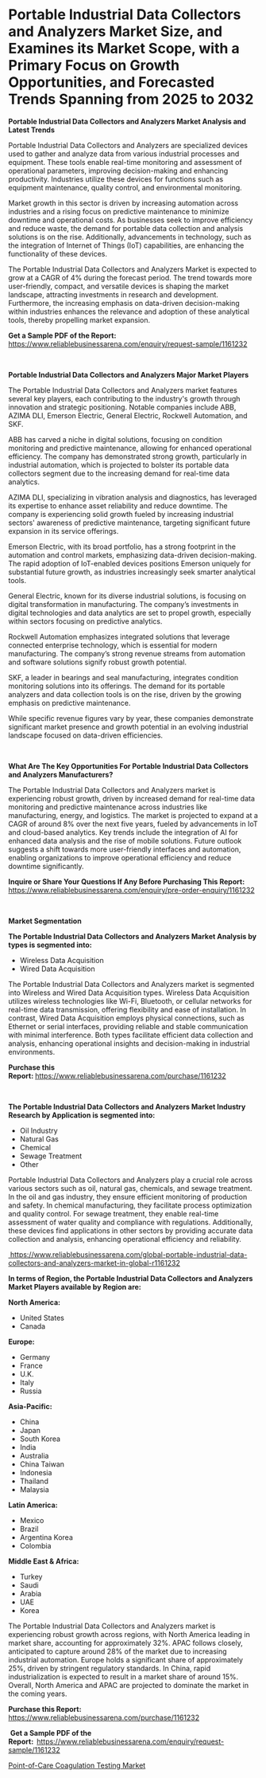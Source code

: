<p><h1>Portable Industrial Data Collectors and Analyzers Market Size, and Examines its Market Scope, with a Primary Focus on Growth Opportunities, and Forecasted Trends Spanning from 2025 to 2032</h1></p><p><strong>Portable Industrial Data Collectors and Analyzers Market Analysis and Latest Trends</strong></p>
<p><p>Portable Industrial Data Collectors and Analyzers are specialized devices used to gather and analyze data from various industrial processes and equipment. These tools enable real-time monitoring and assessment of operational parameters, improving decision-making and enhancing productivity. Industries utilize these devices for functions such as equipment maintenance, quality control, and environmental monitoring.</p><p>Market growth in this sector is driven by increasing automation across industries and a rising focus on predictive maintenance to minimize downtime and operational costs. As businesses seek to improve efficiency and reduce waste, the demand for portable data collection and analysis solutions is on the rise. Additionally, advancements in technology, such as the integration of Internet of Things (IoT) capabilities, are enhancing the functionality of these devices.</p><p>The Portable Industrial Data Collectors and Analyzers Market is expected to grow at a CAGR of 4% during the forecast period. The trend towards more user-friendly, compact, and versatile devices is shaping the market landscape, attracting investments in research and development. Furthermore, the increasing emphasis on data-driven decision-making within industries enhances the relevance and adoption of these analytical tools, thereby propelling market expansion.</p></p>
<p><strong>Get a Sample PDF of the Report:&nbsp;</strong> <a href="https://www.reliablebusinessarena.com/enquiry/request-sample/1161232?utm_campaign=2187&utm_medium=2&utm_source=Github&utm_content=ia&utm_term=22032025&utm_id=portable-industrial-data-collectors-and-analyzers">https://www.reliablebusinessarena.com/enquiry/request-sample/1161232</a></p>
<p>&nbsp;</p>
<p><strong>Portable Industrial Data Collectors and Analyzers Major Market Players</strong></p>
<p><p>The Portable Industrial Data Collectors and Analyzers market features several key players, each contributing to the industry's growth through innovation and strategic positioning. Notable companies include ABB, AZIMA DLI, Emerson Electric, General Electric, Rockwell Automation, and SKF.</p><p>ABB has carved a niche in digital solutions, focusing on condition monitoring and predictive maintenance, allowing for enhanced operational efficiency. The company has demonstrated strong growth, particularly in industrial automation, which is projected to bolster its portable data collectors segment due to the increasing demand for real-time data analytics.</p><p>AZIMA DLI, specializing in vibration analysis and diagnostics, has leveraged its expertise to enhance asset reliability and reduce downtime. The company is experiencing solid growth fueled by increasing industrial sectors' awareness of predictive maintenance, targeting significant future expansion in its service offerings.</p><p>Emerson Electric, with its broad portfolio, has a strong footprint in the automation and control markets, emphasizing data-driven decision-making. The rapid adoption of IoT-enabled devices positions Emerson uniquely for substantial future growth, as industries increasingly seek smarter analytical tools.</p><p>General Electric, known for its diverse industrial solutions, is focusing on digital transformation in manufacturing. The company’s investments in digital technologies and data analytics are set to propel growth, especially within sectors focusing on predictive analytics.</p><p>Rockwell Automation emphasizes integrated solutions that leverage connected enterprise technology, which is essential for modern manufacturing. The company’s strong revenue streams from automation and software solutions signify robust growth potential.</p><p>SKF, a leader in bearings and seal manufacturing, integrates condition monitoring solutions into its offerings. The demand for its portable analyzers and data collection tools is on the rise, driven by the growing emphasis on predictive maintenance.</p><p>While specific revenue figures vary by year, these companies demonstrate significant market presence and growth potential in an evolving industrial landscape focused on data-driven efficiencies.</p></p>
<p>&nbsp;</p>
<p><strong>What Are The Key Opportunities For Portable Industrial Data Collectors and Analyzers Manufacturers?</strong></p>
<p><p>The Portable Industrial Data Collectors and Analyzers market is experiencing robust growth, driven by increased demand for real-time data monitoring and predictive maintenance across industries like manufacturing, energy, and logistics. The market is projected to expand at a CAGR of around 8% over the next five years, fueled by advancements in IoT and cloud-based analytics. Key trends include the integration of AI for enhanced data analysis and the rise of mobile solutions. Future outlook suggests a shift towards more user-friendly interfaces and automation, enabling organizations to improve operational efficiency and reduce downtime significantly.</p></p>
<p><strong>Inquire or Share Your Questions If Any Before Purchasing This Report:</strong> <a href="https://www.reliablebusinessarena.com/enquiry/pre-order-enquiry/1161232?utm_campaign=2187&utm_medium=2&utm_source=Github&utm_content=ia&utm_term=22032025&utm_id=portable-industrial-data-collectors-and-analyzers">https://www.reliablebusinessarena.com/enquiry/pre-order-enquiry/1161232</a></p>
<p>&nbsp;</p>
<p><strong>Market Segmentation</strong></p>
<p><strong>The Portable Industrial Data Collectors and Analyzers Market Analysis by types is segmented into:</strong></p>
<p><ul><li>Wireless Data Acquisition</li><li>Wired Data Acquisition</li></ul></p>
<p><p>The Portable Industrial Data Collectors and Analyzers market is segmented into Wireless and Wired Data Acquisition types. Wireless Data Acquisition utilizes wireless technologies like Wi-Fi, Bluetooth, or cellular networks for real-time data transmission, offering flexibility and ease of installation. In contrast, Wired Data Acquisition employs physical connections, such as Ethernet or serial interfaces, providing reliable and stable communication with minimal interference. Both types facilitate efficient data collection and analysis, enhancing operational insights and decision-making in industrial environments.</p></p>
<p><strong>Purchase this Report:&nbsp;</strong><a href="https://www.reliablebusinessarena.com/purchase/1161232?utm_campaign=2187&utm_medium=2&utm_source=Github&utm_content=ia&utm_term=22032025&utm_id=portable-industrial-data-collectors-and-analyzers">https://www.reliablebusinessarena.com/purchase/1161232</a></p>
<p>&nbsp;</p>
<p><strong>The Portable Industrial Data Collectors and Analyzers Market Industry Research by Application is segmented into:</strong></p>
<p><ul><li>Oil Industry</li><li>Natural Gas</li><li>Chemical</li><li>Sewage Treatment</li><li>Other</li></ul></p>
<p><p>Portable Industrial Data Collectors and Analyzers play a crucial role across various sectors such as oil, natural gas, chemicals, and sewage treatment. In the oil and gas industry, they ensure efficient monitoring of production and safety. In chemical manufacturing, they facilitate process optimization and quality control. For sewage treatment, they enable real-time assessment of water quality and compliance with regulations. Additionally, these devices find applications in other sectors by providing accurate data collection and analysis, enhancing operational efficiency and reliability.</p></p>
<p><a href="https://www.reliablebusinessarena.com/global-portable-industrial-data-collectors-and-analyzers-market-in-global-r1161232?utm_campaign=2187&utm_medium=2&utm_source=Github&utm_content=ia&utm_term=22032025&utm_id=portable-industrial-data-collectors-and-analyzers">&nbsp;https://www.reliablebusinessarena.com/global-portable-industrial-data-collectors-and-analyzers-market-in-global-r1161232</a></p>
<p><strong>In terms of Region, the Portable Industrial Data Collectors and Analyzers Market Players available by Region are:</strong></p>
<p>
    <p> <strong> North America: </strong>
        <ul>
            <li>United States</li>
            <li>Canada</li>
        </ul>
        </p> 
    <p> <strong> Europe: </strong>
        <ul>
            <li>Germany</li>
            <li>France</li>
            <li>U.K.</li>
            <li>Italy</li>
            <li>Russia</li>
        </ul>
        </p> 
    <p> <strong> Asia-Pacific: </strong>
        <ul>
            <li>China</li>
            <li>Japan</li>
            <li>South Korea</li>
            <li>India</li>
            <li>Australia</li>
            <li>China Taiwan</li>
            <li>Indonesia</li>
            <li>Thailand</li>
            <li>Malaysia</li>
        </ul>
        </p> 
    <p> <strong> Latin America: </strong>
        <ul>
            <li>Mexico</li>
            <li>Brazil</li>
            <li>Argentina Korea</li>
            <li>Colombia</li>
        </ul>
        </p> 
    <p> <strong> Middle East & Africa: </strong>
        <ul>
            <li>Turkey</li>
            <li>Saudi</li>
            <li>Arabia</li>
            <li>UAE</li>
            <li>Korea</li>
        </ul>
    </p>
    </p>
<p><p>The Portable Industrial Data Collectors and Analyzers market is experiencing robust growth across regions, with North America leading in market share, accounting for approximately 32%. APAC follows closely, anticipated to capture around 28% of the market due to increasing industrial automation. Europe holds a significant share of approximately 25%, driven by stringent regulatory standards. In China, rapid industrialization is expected to result in a market share of around 15%. Overall, North America and APAC are projected to dominate the market in the coming years.</p></p>
<p><strong>Purchase this Report: </strong><a href="https://www.reliablebusinessarena.com/purchase/1161232?utm_campaign=2187&utm_medium=2&utm_source=Github&utm_content=ia&utm_term=22032025&utm_id=portable-industrial-data-collectors-and-analyzers">https://www.reliablebusinessarena.com/purchase/1161232</a></p>
<p>&nbsp;<strong>Get a Sample PDF of the Report:&nbsp;&nbsp;</strong><a href="https://www.reliablebusinessarena.com/enquiry/request-sample/1161232?utm_campaign=2187&utm_medium=2&utm_source=Github&utm_content=ia&utm_term=22032025&utm_id=portable-industrial-data-collectors-and-analyzers">https://www.reliablebusinessarena.com/enquiry/request-sample/1161232</a></p>
<p><strong></strong></p>
<p><p><a href="https://github.com/mauripalmi/Market-Research-Report-List-6/blob/main/point-of-care-coagulation-testing-market.md?utm_campaign=2187&utm_medium=2&utm_source=Github&utm_content=ia&utm_term=22032025&utm_id=portable-industrial-data-collectors-and-analyzers">Point-of-Care Coagulation Testing Market</a></p></p>